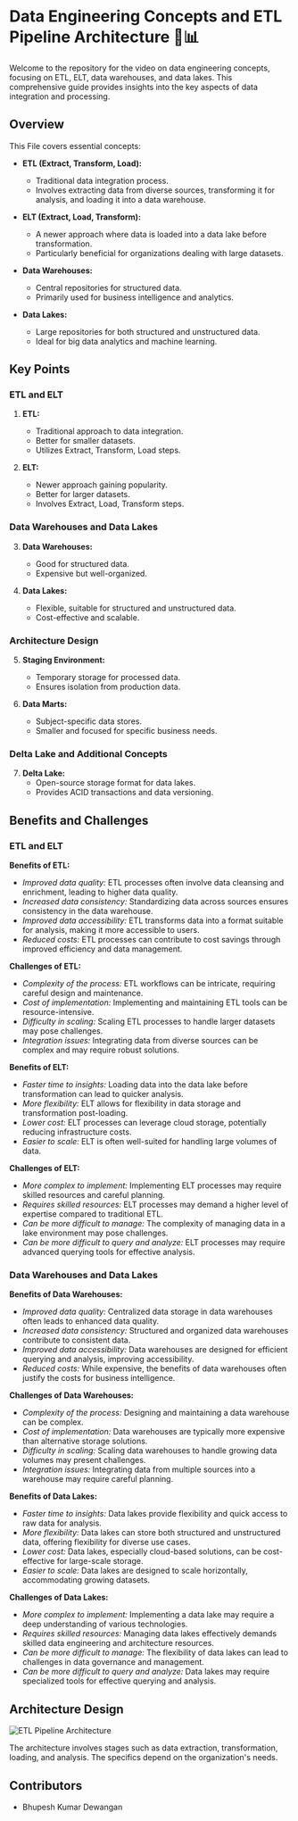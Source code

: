 # Data Engineering Concepts and ETL Pipeline Architecture 🚀📊

Welcome to the repository for the video on data engineering concepts, focusing on ETL, ELT, data warehouses, and data lakes. This comprehensive guide provides insights into the key aspects of data integration and processing.

## Overview

This File covers essential concepts:

- **ETL (Extract, Transform, Load):**
  - Traditional data integration process.
  - Involves extracting data from diverse sources, transforming it for analysis, and loading it into a data warehouse.

- **ELT (Extract, Load, Transform):**
  - A newer approach where data is loaded into a data lake before transformation.
  - Particularly beneficial for organizations dealing with large datasets.

- **Data Warehouses:**
  - Central repositories for structured data.
  - Primarily used for business intelligence and analytics.

- **Data Lakes:**
  - Large repositories for both structured and unstructured data.
  - Ideal for big data analytics and machine learning.

## Key Points

### ETL and ELT

1. **ETL:**
   - Traditional approach to data integration.
   - Better for smaller datasets.
   - Utilizes Extract, Transform, Load steps.

2. **ELT:**
   - Newer approach gaining popularity.
   - Better for larger datasets.
   - Involves Extract, Load, Transform steps.

### Data Warehouses and Data Lakes

3. **Data Warehouses:**
   - Good for structured data.
   - Expensive but well-organized.

4. **Data Lakes:**
   - Flexible, suitable for structured and unstructured data.
   - Cost-effective and scalable.

### Architecture Design

5. **Staging Environment:**
   - Temporary storage for processed data.
   - Ensures isolation from production data.

6. **Data Marts:**
   - Subject-specific data stores.
   - Smaller and focused for specific business needs.

### Delta Lake and Additional Concepts

7. **Delta Lake:**
   - Open-source storage format for data lakes.
   - Provides ACID transactions and data versioning.


## Benefits and Challenges

### ETL and ELT

**Benefits of ETL:**
- *Improved data quality:* ETL processes often involve data cleansing and enrichment, leading to higher data quality.
- *Increased data consistency:* Standardizing data across sources ensures consistency in the data warehouse.
- *Improved data accessibility:* ETL transforms data into a format suitable for analysis, making it more accessible to users.
- *Reduced costs:* ETL processes can contribute to cost savings through improved efficiency and data management.

**Challenges of ETL:**
- *Complexity of the process:* ETL workflows can be intricate, requiring careful design and maintenance.
- *Cost of implementation:* Implementing and maintaining ETL tools can be resource-intensive.
- *Difficulty in scaling:* Scaling ETL processes to handle larger datasets may pose challenges.
- *Integration issues:* Integrating data from diverse sources can be complex and may require robust solutions.

**Benefits of ELT:**
- *Faster time to insights:* Loading data into the data lake before transformation can lead to quicker analysis.
- *More flexibility:* ELT allows for flexibility in data storage and transformation post-loading.
- *Lower cost:* ELT processes can leverage cloud storage, potentially reducing infrastructure costs.
- *Easier to scale:* ELT is often well-suited for handling large volumes of data.

**Challenges of ELT:**
- *More complex to implement:* Implementing ELT processes may require skilled resources and careful planning.
- *Requires skilled resources:* ELT processes may demand a higher level of expertise compared to traditional ETL.
- *Can be more difficult to manage:* The complexity of managing data in a lake environment may pose challenges.
- *Can be more difficult to query and analyze:* ELT processes may require advanced querying tools for effective analysis.

### Data Warehouses and Data Lakes

**Benefits of Data Warehouses:**
- *Improved data quality:* Centralized data storage in data warehouses often leads to enhanced data quality.
- *Increased data consistency:* Structured and organized data warehouses contribute to consistent data.
- *Improved data accessibility:* Data warehouses are designed for efficient querying and analysis, improving accessibility.
- *Reduced costs:* While expensive, the benefits of data warehouses often justify the costs for business intelligence.

**Challenges of Data Warehouses:**
- *Complexity of the process:* Designing and maintaining a data warehouse can be complex.
- *Cost of implementation:* Data warehouses are typically more expensive than alternative storage solutions.
- *Difficulty in scaling:* Scaling data warehouses to handle growing data volumes may present challenges.
- *Integration issues:* Integrating data from multiple sources into a warehouse may require careful planning.

**Benefits of Data Lakes:**
- *Faster time to insights:* Data lakes provide flexibility and quick access to raw data for analysis.
- *More flexibility:* Data lakes can store both structured and unstructured data, offering flexibility for diverse use cases.
- *Lower cost:* Data lakes, especially cloud-based solutions, can be cost-effective for large-scale storage.
- *Easier to scale:* Data lakes are designed to scale horizontally, accommodating growing datasets.

**Challenges of Data Lakes:**
- *More complex to implement:* Implementing a data lake may require a deep understanding of various technologies.
- *Requires skilled resources:* Managing data lakes effectively demands skilled data engineering and architecture resources.
- *Can be more difficult to manage:* The flexibility of data lakes can lead to challenges in data governance and management.
- *Can be more difficult to query and analyze:* Data lakes may require specialized tools for effective querying and analysis.



## Architecture Design

![ETL Pipeline Architecture]([https://www.google.com/imgres?imgurl=https%3A%2F%2Fstatic.javatpoint.com%2Ftutorial%2Fetl-testing%2Fimages%2Fetl-architecture.png&tbnid=EJYB05CiLF2suM&vet=12ahUKEwjYvvnqk4KDAxUrSmwGHZo2BtYQMygAegQIARBL..i&imgrefurl=https%3A%2F%2Fwww.javatpoint.com%2Fetl-architecture&docid=EGjk1r2OkDfYBM&w=700&h=400&q=etl%20architecture%20javatpoint&ved=2ahUKEwjYvvnqk4KDAxUrSmwGHZo2BtYQMygAegQIARBL])

The architecture involves stages such as data extraction, transformation, loading, and analysis. The specifics depend on the organization's needs.

## Contributors

- Bhupesh Kumar Dewangan
